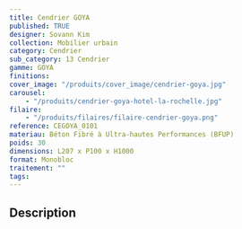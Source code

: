```yaml
---
title: Cendrier GOYA
published: TRUE
designer: Sovann Kim
collection: Mobilier urbain
category: Cendrier
sub_category: 13 Cendrier
gamme: GOYA
finitions:
cover_image: "/produits/cover_image/cendrier-goya.jpg"
carousel:
    - "/produits/cendrier-goya-hotel-la-rochelle.jpg"
filaire:
    - "/produits/filaires/filaire-cendrier-goya.png"
reference: CEGOYA_0101
materiau: Béton Fibré à Ultra-hautes Performances (BFUP)
poids: 30
dimensions: L207 x P100 x H1000
format: Monobloc
traitement: ""
tags:
---
```


## Description
